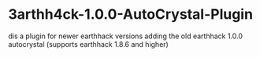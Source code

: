 # 3arthh4ck-1.0.0-AutoCrystal-Plugin
dis a plugin for newer earthhack versions adding the old earthhack 1.0.0 autocrystal (supports earthhack 1.8.6 and higher)
